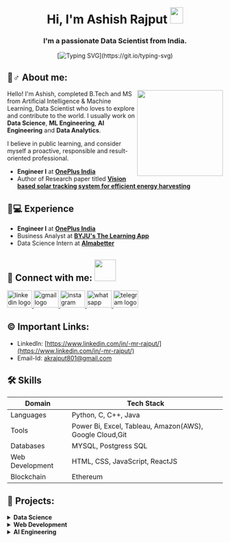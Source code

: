 
<h1 align="center"> Hi, I'm Ashish Rajput <img src="https://raw.githubusercontent.com/MartinHeinz/MartinHeinz/master/wave.gif" width="30px" height="38"></h1>
<h3 align="center">I'm a passionate Data Scientist from India.</h3>
<div align="center">

[![Typing SVG](https://readme-typing-svg.demolab.com?font=Fira+Code&size=22&pause=200&color=F70000&center=true&vCenter=true&width=470&lines=Hey!+It's+Ashish+Rajput;I'm+a+Data+Scientist.;Data+Analyst;%E2%9D%A4%EF%B8%8F+ML+Engineer+%7C+AI+Engineer;)](https://git.io/typing-svg)
</div>

<!-- About Me -->

##  🙋♂️ About me:

<img align="right" height="200" src="https://camo.githubusercontent.com/7de37139d0b4c1ce40865e799b446c0e963a3dd8fb68d239707237c40604fa3d/68747470733a2f2f63646e2e6472696262626c652e636f6d2f75736572732f3733303730332f73637265656e73686f74732f363538313234332f6176656e746f2e676966"  />

Hello! I'm Ashish, completed B.Tech and MS from Artificial Intelligence & Machine Learning, Data Scientist who loves to explore and contribute to the world.
I usually work on **Data Science**, **ML Engineering**, **AI Engineering** and **Data Analytics**.

I believe in public learning, and consider myself a proactive, responsible and result-oriented professional. 

- **Engineer I** at **[OnePlus India](https://www.oneplus.in/)**
- Author of Research paper titled **[Vision based solar tracking system for efficient energy harvesting](https://ijpeds.iaescore.com/index.php/IJPEDS/article/view/21308)**

<!-- Experience -->

##  👨💻 Experience

- **Engineer I** at **[OnePlus India](https://www.oneplus.in/)**
- Business Analyst at **[BYJU's The Learning App](https://byjusexamprep.com/)**
- Data Science Intern at **[Almabetter](https://www.almabetter.com/courses/full-stack-data-science?&courseSlug=full-stack-data-science&utm_source=Inorganic_google&utm_medium=data_science&utm_campaign=Brand|Search|2|AllGoals&utm_content=Brand-SKW-Desktop|Exact&utm_term=text_ad&gad_source=1&gclid=Cj0KCQjwpP63BhDYARIsAOQkATasM5qiMVjYHP6ObXOs1TGWp1QkxAhLCGufUYAC2DHO_XEfjzoAyeAaAsKGEALw_wcB)**
  
## 🔗 Connect with me: <a href="https://gifyu.com/image/Zy2f"><img src="https://github.com/milaan9/milaan9/blob/main/Handshake.gif" width="50px"></a>

<div align="left">
  <a href="https://www.linkedin.com/in/-mr-rajput/" target="_blank">
    <img src="https://raw.githubusercontent.com/maurodesouza/profile-readme-generator/master/src/assets/icons/social/linkedin/default.svg" width="58" height="40" alt="linkedin logo"  />
  </a>
  <a href="mailto:Akrajput801@gmail.com" target="_blank">
    <img src="https://raw.githubusercontent.com/maurodesouza/profile-readme-generator/master/src/assets/icons/social/gmail/default.svg" width="58" height="40" alt="gmail logo"  />
  </a>
  <a href="https://www.instagram.com/mr.rajput.801" target="_blank">
    <img src="https://raw.githubusercontent.com/maurodesouza/profile-readme-generator/master/src/assets/icons/social/instagram/default.svg" width="58" height="40" alt="instagram logo"  />
  </a>
  <a href="https://wa.me/+919927919621" target="_blank">
    <img src="https://raw.githubusercontent.com/maurodesouza/profile-readme-generator/master/src/assets/icons/social/whatsapp/default.svg" width="58" height="40" alt="whatsapp logo"  />
  </a>
  <a href="https://t.me/mr_rajput_801" target="_blank">
    <img src="https://raw.githubusercontent.com/maurodesouza/profile-readme-generator/master/src/assets/icons/social/telegram/default.svg" width="58" height="40" alt="telegram logo"  />
  </a>
</div>

<!-- Important Links -->

## ©️ Important Links:

- LinkedIn: [https://www.linkedin.com/in/-mr-rajput/](https://www.linkedin.com/in/-mr-rajput/)
- Email-Id: [akrajput801@gmail.com](https://mail.google.com/mail)

<!-- Skills -->
## 🛠 Skills
| Domain             |Tech      Stack                                                                |
| ----------------- | ------------------------------------------------------------------ |
| Languages | Python, C, C++, Java|
| Tools| Power Bi, Excel, Tableau, Amazon(AWS), Google Cloud,Git |
| Databases | MYSQL, Postgress SQL |
| Web Development | HTML, CSS, JavaScript, ReactJS |
| Blockchain | Ethereum |

<!-- Projects -->

## 🔭 Projects:
  
  <!-- Data Science -->
  
  <details>
  <summary><b>Data Science</b></summary>
  <br/>
    
  Project Name | Tech Stack | Source Code 
  ------- | :---------: | :--------: 
  Flight Price Prediction | Python, Flask | [Repo](https://github.com/Mr-Rajput801/Mr-Rajput801)
  Customer Churn Prediction | Python | [Repo](https://github.com/Mr-Rajput801/Mr-Rajput801)
  Covid Analysis | Python | [Repo](https://github.com/Mr-Rajput801/Mr-Rajput801)
  Exploratory Data Analysis - IPL | Python | [Repo](https://github.com/Mr-Rajput801/Mr-Rajput801)
  IRIS Flower Classification | Python | [Repo](https://github.com/Mr-Rajput801/Mr-Rajput801)
  Stock Market Prediction using LSTM | Python | [Repo](https://github.com/Mr-Rajput801/Mr-Rajput801)
  Exploratory Data Analysis on Dataset Terrorism | Python | [Repo](https://github.com/Mr-Rajput801/Mr-Rajput801)
  Prediction using Decision Tree Algorithm | Python | [Repo](https://github.com/Mr-Rajput801/Mr-Rajput801)
  Device Failure Analysis | Python | [Repo](https://github.com/Mr-Rajput801/Mr-Rajput801)
  Effective Targetting of Advertisments | Python | [Repo](https://github.com/Mr-Rajput801/Mr-Rajput801)
  
  </details>

  <!-- Web Development -->
  <details>
  <summary><b>Web Development</b></summary>
  <br/>
  
  Project Name | Tech Stack | Source Code 
  ------- | :---------: | :--------: 
  NFT Forge (Oye Paaji) | HTML, CSS, JS | [Repo](https://github.com/Mr-Rajput801/Mr-Rajput801)
  Portfolio Website | ReactJS, Tailwind CSS | [Repo](https://github.com/Mr-Rajput801/Mr-Rajput801)
  Doctor Appointment Booking System | HTML, CSS, PHP | [Repo](https://github.com/Mr-Rajput801/Mr-Rajput801)
  Covid-19 Dashboard | Python, HTML, CSS | [Repo](https://github.com/Mr-Rajput801/Mr-Rajput801)
  Flight Prediction System | Python, FastAPI | [Repo](https://github.com/Mr-Rajput801/Mr-Rajput801)
  Myntra Clone | HTML, CSS, JS | [Repo](https://github.com/Mr-Rajput801/Mr-Rajput801)
  Ambulance Booking System | Python, HTML, CSS, JS | [Repo](https://github.com/Mr-Rajput801/Mr-Rajput801)
  Regex Matcher | Python, HTML, CSS | [Repo](https://github.com/Mr-Rajput801/Mr-Rajput801)
  Notes App | Python, HTML, CSS | [Repo](https://github.com/Mr-Rajput801/Mr-Rajput801)
  
  </details>

   <!--AI tools -->

  <details>
  <summary><b>AI Engineering</b></summary>
  <br/>
    
  Project Name | Tech Stack | Source Code 
  ------- | :---------: | :--------: 
  The Mutant Planets - NFT | Javascript | [Repo](https://github.com/Mr-Rajput801/Mr-Rajput801)
  NFT Forge - A NFT Generator | Javascript | [Repo](https://github.com/Mr-Rajput801/Mr-Rajput801)
  
  </details>
